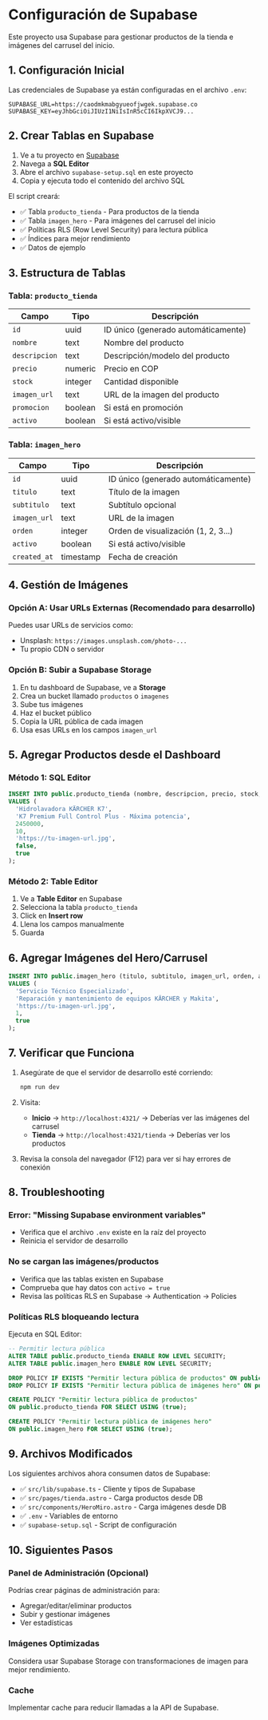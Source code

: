 # Configuración de Supabase

Este proyecto usa Supabase para gestionar productos de la tienda e imágenes del carrusel del inicio.

## 1. Configuración Inicial

Las credenciales de Supabase ya están configuradas en el archivo `.env`:

```env
SUPABASE_URL=https://caodmkmabgyueofjwgek.supabase.co
SUPABASE_KEY=eyJhbGciOiJIUzI1NiIsInR5cCI6IkpXVCJ9...
```

## 2. Crear Tablas en Supabase

1. Ve a tu proyecto en [Supabase](https://supabase.com/dashboard)
2. Navega a **SQL Editor**
3. Abre el archivo `supabase-setup.sql` en este proyecto
4. Copia y ejecuta todo el contenido del archivo SQL

El script creará:
- ✅ Tabla `producto_tienda` - Para productos de la tienda
- ✅ Tabla `imagen_hero` - Para imágenes del carrusel del inicio
- ✅ Políticas RLS (Row Level Security) para lectura pública
- ✅ Índices para mejor rendimiento
- ✅ Datos de ejemplo

## 3. Estructura de Tablas

### Tabla: `producto_tienda`

| Campo | Tipo | Descripción |
|-------|------|-------------|
| `id` | uuid | ID único (generado automáticamente) |
| `nombre` | text | Nombre del producto |
| `descripcion` | text | Descripción/modelo del producto |
| `precio` | numeric | Precio en COP |
| `stock` | integer | Cantidad disponible |
| `imagen_url` | text | URL de la imagen del producto |
| `promocion` | boolean | Si está en promoción |
| `activo` | boolean | Si está activo/visible |

### Tabla: `imagen_hero`

| Campo | Tipo | Descripción |
|-------|------|-------------|
| `id` | uuid | ID único (generado automáticamente) |
| `titulo` | text | Título de la imagen |
| `subtitulo` | text | Subtítulo opcional |
| `imagen_url` | text | URL de la imagen |
| `orden` | integer | Orden de visualización (1, 2, 3...) |
| `activo` | boolean | Si está activo/visible |
| `created_at` | timestamp | Fecha de creación |

## 4. Gestión de Imágenes

### Opción A: Usar URLs Externas (Recomendado para desarrollo)
Puedes usar URLs de servicios como:
- Unsplash: `https://images.unsplash.com/photo-...`
- Tu propio CDN o servidor

### Opción B: Subir a Supabase Storage

1. En tu dashboard de Supabase, ve a **Storage**
2. Crea un bucket llamado `productos` o `imagenes`
3. Sube tus imágenes
4. Haz el bucket público
5. Copia la URL pública de cada imagen
6. Usa esas URLs en los campos `imagen_url`

## 5. Agregar Productos desde el Dashboard

### Método 1: SQL Editor
```sql
INSERT INTO public.producto_tienda (nombre, descripcion, precio, stock, imagen_url, promocion, activo)
VALUES (
  'Hidrolavadora KÄRCHER K7',
  'K7 Premium Full Control Plus - Máxima potencia',
  2450000,
  10,
  'https://tu-imagen-url.jpg',
  false,
  true
);
```

### Método 2: Table Editor
1. Ve a **Table Editor** en Supabase
2. Selecciona la tabla `producto_tienda`
3. Click en **Insert row**
4. Llena los campos manualmente
5. Guarda

## 6. Agregar Imágenes del Hero/Carrusel

```sql
INSERT INTO public.imagen_hero (titulo, subtitulo, imagen_url, orden, activo)
VALUES (
  'Servicio Técnico Especializado',
  'Reparación y mantenimiento de equipos KÄRCHER y Makita',
  'https://tu-imagen-url.jpg',
  1,
  true
);
```

## 7. Verificar que Funciona

1. Asegúrate de que el servidor de desarrollo esté corriendo:
   ```bash
   npm run dev
   ```

2. Visita:
   - **Inicio** → `http://localhost:4321/` → Deberías ver las imágenes del carrusel
   - **Tienda** → `http://localhost:4321/tienda` → Deberías ver los productos

3. Revisa la consola del navegador (F12) para ver si hay errores de conexión

## 8. Troubleshooting

### Error: "Missing Supabase environment variables"
- Verifica que el archivo `.env` existe en la raíz del proyecto
- Reinicia el servidor de desarrollo

### No se cargan las imágenes/productos
- Verifica que las tablas existen en Supabase
- Comprueba que hay datos con `activo = true`
- Revisa las políticas RLS en Supabase → Authentication → Policies

### Políticas RLS bloqueando lectura
Ejecuta en SQL Editor:
```sql
-- Permitir lectura pública
ALTER TABLE public.producto_tienda ENABLE ROW LEVEL SECURITY;
ALTER TABLE public.imagen_hero ENABLE ROW LEVEL SECURITY;

DROP POLICY IF EXISTS "Permitir lectura pública de productos" ON public.producto_tienda;
DROP POLICY IF EXISTS "Permitir lectura pública de imágenes hero" ON public.imagen_hero;

CREATE POLICY "Permitir lectura pública de productos"
ON public.producto_tienda FOR SELECT USING (true);

CREATE POLICY "Permitir lectura pública de imágenes hero"
ON public.imagen_hero FOR SELECT USING (true);
```

## 9. Archivos Modificados

Los siguientes archivos ahora consumen datos de Supabase:

- ✅ `src/lib/supabase.ts` - Cliente y tipos de Supabase
- ✅ `src/pages/tienda.astro` - Carga productos desde DB
- ✅ `src/components/HeroMiro.astro` - Carga imágenes desde DB
- ✅ `.env` - Variables de entorno
- ✅ `supabase-setup.sql` - Script de configuración

## 10. Siguientes Pasos

### Panel de Administración (Opcional)
Podrías crear páginas de administración para:
- Agregar/editar/eliminar productos
- Subir y gestionar imágenes
- Ver estadísticas

### Imágenes Optimizadas
Considera usar Supabase Storage con transformaciones de imagen para mejor rendimiento.

### Cache
Implementar cache para reducir llamadas a la API de Supabase.
